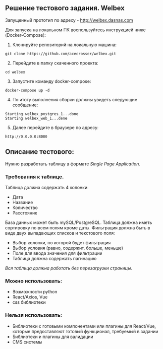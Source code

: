 ## Решение тестового задания. Welbex

Запущенный прототип по адрeсу - http://welbex.dasnas.com

Для запуска на локальном ПК воспользуйтесь инструкцией ниже (Docker-Compose):
1. Клонируйте репозиторий на локальную машина: 

`git clone https://github.com/acecrosser/welbex.git`

2. Перейдите в папку скаченного проекта:

`cd welbex`

3. Запустите команду docker-compose:

`docker-compose up -d`

4. По итогу выполнения сборки должны увидеть следующие сообщение:
```
Starting welbex_postgres_1...done
Starting welbex_web_1...dene
```
5. Далее перейдите в браузере по адресу:

`http://0.0.0.0:8000`


## Описание тестового: 
Нужно разработать таблицу в формате *Single Page Application*.

### Требования к таблице.
Таблица должна содержать 4 колонки:
* Дата
* Название
* Количество
* Расстояние

База данных может быть mySQL/PostgreSQL.
Таблица должна иметь сортировку по всем полям кроме даты. 
Фильтрация должна быть в виде двух выпадающих списков и текстового поля:
* Выбор колонки, по которой будет фильтрация
* Выбор условия (равно, содержит, больше, меньше)
* Поле для ввода значения для фильтрации
* Таблица должна содержать пагинацию

*Вся таблица должна работать без перезагрузки страницы.*

### Можно использовать:
* Возможности python
* React/Axios, Vue
* css библиотеки

### Нельзя использовать:
* Библиотеки с готовыми компонентами или плагины для React/Vue, которые предоставляют готовый функционал, требуемый в задании
* Библиотеки и плагины для валидации
* CMS системы
